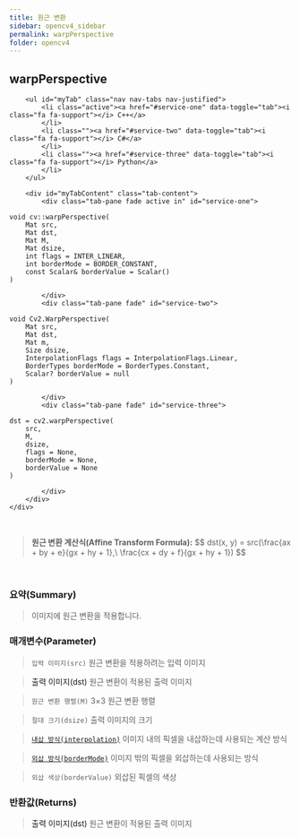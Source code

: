 ```yaml
---
title: 원근 변환
sidebar: opencv4_sidebar
permalink: warpPerspective
folder: opencv4
---
```


<div class="row">
    <div class="col-lg-12">
        <h2 class="page-header">warpPerspective</h2>
    </div>
    <div class="col-lg-12">

        <ul id="myTab" class="nav nav-tabs nav-justified">
            <li class="active"><a href="#service-one" data-toggle="tab"><i class="fa fa-support"></i> C++</a>
            </li>
            <li class=""><a href="#service-two" data-toggle="tab"><i class="fa fa-support"></i> C#</a>
            </li>
            <li class=""><a href="#service-three" data-toggle="tab"><i class="fa fa-support"></i> Python</a>
            </li>
        </ul>

        <div id="myTabContent" class="tab-content">
            <div class="tab-pane fade active in" id="service-one">
<pre class="prettyprint"><code class="language-cpp">void cv::warpPerspective(
    Mat src,
    Mat dst,
    Mat M,
    Mat dsize,
    int flags = INTER_LINEAR,
    int borderMode = BORDER_CONSTANT,
    const Scalar& borderValue = Scalar() 
)</code></pre>
            </div>
            <div class="tab-pane fade" id="service-two">
<pre class="prettyprint"><code class="language-cs">void Cv2.WarpPerspective(
    Mat src,
    Mat dst,
    Mat m,
    Size dsize,
    InterpolationFlags flags = InterpolationFlags.Linear,
    BorderTypes borderMode = BorderTypes.Constant,
    Scalar? borderValue = null
)</code></pre>
            </div>
            <div class="tab-pane fade" id="service-three">
<pre class="prettyprint"><code class="language-py">dst = cv2.warpPerspective(
    src,
    M,
    dsize,
    flags = None,
    borderMode = None,
    borderValue = None
)</code></pre>
            </div>
        </div>
    </div>
</div>

<br>

<blockquote class="formula">
<b>원근 변환 계산식(Affine Transform Formula):</b>
$$ dst(x, y) = src(\frac{ax + by + e}{gx + hy + 1},\ \frac{cx + dy + f}{gx + hy + 1}) $$
</blockquote>

<br>

### 요약(Summary)

> 이미지에 원근 변환을 적용합니다.

### 매개변수(Parameter)

> `입력 이미지(src)` 원근 변환을 적용하려는 입력 이미지

> <a data-toggle="tooltip" data-original-title="{{site.data.glossary.only_C_CS}}">출력 이미지(dst)</a> 원근 변환이 적용된 출력 이미지

> `원근 변환 행렬(M)` 3×3 원근 변환 행렬

> `절대 크기(dsize)` 출력 이미지의 크기

> [`내삽 방식(interpolation)`](InterpolationFlags) 이미지 내의 픽셀을 내삽하는데 사용되는 계산 방식

> [`외삽 방식(borderMode)`](BorderTypes) 이미지 밖의 픽셀을 외삽하는데 사용되는 방식

> `외삽 색상(borderValue)` 외삽된 픽셀의 색상

### 반환값(Returns)

> <a data-toggle="tooltip" data-original-title="{{site.data.glossary.only_Python}}">출력 이미지(dst)</a> 원근 변환이 적용된 출력 이미지
